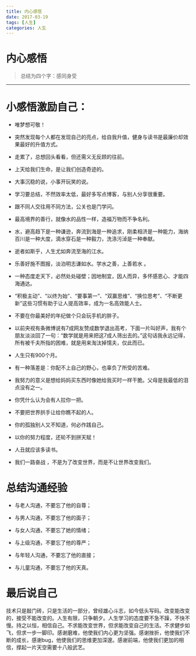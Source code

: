 ```yaml
---
title: 内心感悟
date: 2017-03-19
tags: [人生]
categories: 人生
---
```


# 内心感悟

> 总结为四个字：感同身受

---

# 小感悟激励自己：

- 唯梦想可敬！

<!--more-->

- 突然发现每个人都在发现自己的亮点，给自我升值，健身与读书是最廉价却效果最好的升值方式。

- 走累了，总想回头看看，但还需义无反顾的往前。

- 上天给我们生命，是让我们创造奇迹的。

- 大事沉稳的说，小事开玩笑的说。

- 学习要总结，不然效率太低，最好多写点博客，与别人分享很重要。

- 跟不同人交往用不同方法，公关也是门学问。

- 最高境界的善行，就像水的品性一样，造福万物而不争名利。

- 水，避高趋下是一种谦逊，奔流到海是一种追求，刚柔相济是一种能力，海纳百川是一种大度，滴水穿石是一种毅力，洗涤污淖是一种奉献。

- 逝者如斯乎，人生尤如奔流至海的江水。

- 乐善好施不图报，淡泊明志谦如水。学水之善，上善若水 。

- 一种态度走天下，必然处处碰壁；因地制宜，因人而异，多怀感恩心、才能四海通达。

- “积极主动”、“以终为始”、“要事第一”、“双赢思维”、“换位思考”、“不断更新”这些习惯有助于让人提高效率，成为一名高效能人士。

- 不要在你最美好的年纪做个只会玩手机的胖子。

- 以前央视有条微博说有7成网友赞成数学退出高考，下面一片叫好声，我有个朋友淡淡回了一句：“数学就是用来把这7成人筛出去的。”这句话我永远记得，所有被千夫所指的困难，就是用来淘汰掉懦夫，仅此而已。

- 人生只有900个月。

- 有一种落差是：你配不上自己的野心，也辜负了所受的苦难。

- 我努力的意义是想给妈妈买东西时像她给我买时一样干脆。父母是我最低的泪点没有之一。

- 你凭什么认为会有人拉你一把。

- 不要把世界拱手让给你瞧不起的人。

- 你的孤独别人又不知道，何必作践自己。

- 以你的努力程度，还轮不到拼天赋！

- 人丑就应该多读书。

- 我们一路奋战 ，不是为了改变世界，而是不让世界改变我们。

# 总结沟通经验

- 与老人沟通，不要忘了他的自尊；

- 与男人沟通，不要忘了他的面子；

- 与女人沟通，不要忘了她的情绪；

- 与上级沟通，不要忘了他的尊严；

- 与年轻人沟通，不要忘了他的直接；

- 与儿童沟通，不要忘了他的天真。

# 最后说自己

技术只是敲门砖，只是生活的一部分，曾经雄心斗志，如今低头写码。改变能改变的，接受不能改变的。人生有限，只争朝夕。人生学习的态度要不急不躁，不快不慢。持之以恒，相信自己。不求能改变世界，但求能改变自己的生活。不求健步如飞，但求一步一脚印。感谢磨难，他使我们内心更为坚强。感谢挫折，他使我们不断的成长，感谢bug，他使我们的思维更加深邃。感谢前端，他使我们更加的相信，撑起一片天空需要十八般武艺。
